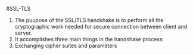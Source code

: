#SSL-TLS

1. The puupose of the SSL/TLS handshake is to perform all the cryptographic work needed for secure connection between client
and server.
2. It accomplishes three main things in the handshake process:
  1. Exchanging cipher suites and parameters
